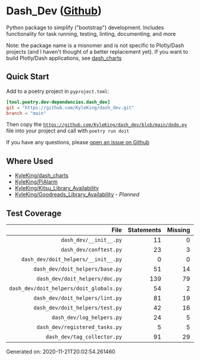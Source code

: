 # Dash_Dev ([Github](https://github.com/KyleKing/dash_dev))

<!-- FIXME: Rename to doit_bootstrap -->

Python package to simplify ("bootstrap") development. Includes functionality for task running, testing, linting, documenting, and more

Note: the package name is a misnomer and is not specific to Plotly/Dash projects (and I haven't thought of a better replacement yet). If you want to build Plotly/Dash applications, see [dash_charts](https://github.com/KyleKing/dash_charts)

## Quick Start

<!-- TODO: Replace with CookieCutter Instructions -->

Add to a poetry project in `pyproject.toml`:

```toml
[tool.poetry.dev-dependencies.dash_dev]
git = "https://github.com/KyleKing/dash_dev.git"
branch = "main"
```

Then copy the [`https://github.com/KyleKing/dash_dev/blob/main/dodo.py`](https://github.com/KyleKing/dash_dev/blob/main/dodo.py) file into your project and call with `poetry run doit`

If you have any questions, please [open an issue on Github](https://github.com/KyleKing/dash_dev/issues/new)

## Where Used

- [KyleKing/dash_charts](https://github.com/KyleKing/dash_charts)
- [KyleKing/PiAlarm](https://github.com/KyleKing/PiAlarm)
- [KyleKing/Kitsu_Library_Availability](https://github.com/KyleKing/Kitsu_Library_Availability)
- [KyleKing/Goodreads_Library_Availability](https://github.com/KyleKing/Goodreads_Library_Availability) - *Planned*

## Test Coverage

<!-- COVERAGE -->

| File | Statements | Missing | Excluded | Coverage |
| --: | --: | --: | --: | --: |
| `dash_dev/__init__.py` | 11 | 0 | 0 | 100.0% |
| `dash_dev/conftest.py` | 23 | 3 | 0 | 87.0% |
| `dash_dev/doit_helpers/__init__.py` | 0 | 0 | 0 | 100.0% |
| `dash_dev/doit_helpers/base.py` | 51 | 14 | 0 | 72.5% |
| `dash_dev/doit_helpers/doc.py` | 139 | 79 | 0 | 43.2% |
| `dash_dev/doit_helpers/doit_globals.py` | 54 | 2 | 0 | 96.3% |
| `dash_dev/doit_helpers/lint.py` | 81 | 19 | 0 | 76.5% |
| `dash_dev/doit_helpers/test.py` | 42 | 16 | 0 | 61.9% |
| `dash_dev/log_helpers.py` | 24 | 5 | 0 | 79.2% |
| `dash_dev/registered_tasks.py` | 5 | 5 | 0 | 0.0% |
| `dash_dev/tag_collector.py` | 91 | 29 | 0 | 68.1% |

Generated on: 2020-11-21T20:02:54.261460

<!-- /COVERAGE -->
